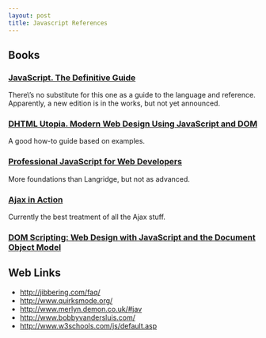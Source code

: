 ```yaml
--- 
layout: post
title: Javascript References
---
```

Books
-----

### [JavaScript. The Definitive Guide](http://www.amazon.com/gp/product/0596000480/qid=1136437661/sr=8-1/ref=sr_8_xs_ap_i1_xgl14/002-9568467-8172021?n=507846&s=books&v=glance)

There\\’s no substitute for this one as a guide to the language and
reference. Apparently, a new edition is in the works, but not yet
announced.

### [DHTML Utopia. Modern Web Design Using JavaScript and DOM](http://www.amazon.com/gp/product/0957921896/qid=1136437756/sr=1-1/ref=sr_1_1/002-9568467-8172021?s=books&v=glance&n=283155)

A good how-to guide based on examples.

### [Professional JavaScript for Web Developers](http://www.amazon.com/gp/product/0764579088/qid=1136437852/sr=2-1/ref=pd_bbs_b_2_1/002-9568467-8172021?s=books&v=glance&n=283155)

More foundations than Langridge, but not as advanced.

### [Ajax in Action](http://www.amazon.com/gp/product/1932394613/qid=1136438152/sr=2-1/ref=pd_bbs_b_2_1/002-9568467-8172021?s=books&v=glance&n=283155)

Currently the best treatment of all the Ajax stuff.

### [DOM Scripting: Web Design with JavaScript and the Document Object Model](http://domscripting.com/book/)

Web Links
---------

-   <http://jibbering.com/faq/>
-   <http://www.quirksmode.org/>
-   <http://www.merlyn.demon.co.uk/#jav>
-   <http://www.bobbyvandersluis.com/>
-   <http://www.w3schools.com/js/default.asp>

